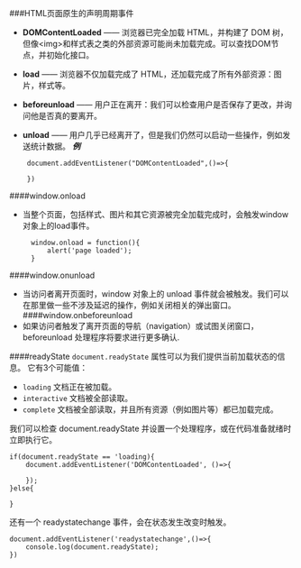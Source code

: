 ###HTML页面原生的声明周期事件
- **DOMContentLoaded** —— 浏览器已完全加载 HTML，并构建了 DOM 树，但像\<img>和样式表之类的外部资源可能尚未加载完成。可以查找DOM节点，并初始化接口。
  
- **load** —— 浏览器不仅加载完成了 HTML，还加载完成了所有外部资源：图片，样式等。
-  **beforeunload** —— 用户正在离开：我们可以检查用户是否保存了更改，并询问他是否真的要离开。
-  **unload** —— 用户几乎已经离开了，但是我们仍然可以启动一些操作，例如发送统计数据。
***例***

        document.addEventListener("DOMContentLoaded",()=>{

        })


####window.onload
- 当整个页面，包括样式、图片和其它资源被完全加载完成时，会触发window对象上的load事件。

        window.onload = function(){
            alert('page loaded');
        }
####window.onunload
- 当访问者离开页面时，window 对象上的 unload 事件就会被触发。我们可以在那里做一些不涉及延迟的操作，例如关闭相关的弹出窗口。
####window.onbeforeunload
- 如果访问者触发了离开页面的导航（navigation）或试图关闭窗口，beforeunload 处理程序将要求进行更多确认.

####readyState
`document.readyState` 属性可以为我们提供当前加载状态的信息。
它有3个可能值：
- `loading` 文档正在被加载。
- `interactive` 文档被全部读取。
- `complete` 文档被全部读取，并且所有资源（例如图片等）都已加载完成。

我们可以检查 document.readyState 并设置一个处理程序，或在代码准备就绪时立即执行它。

    if(document.readyState == 'loading){
        document.addEventListener('DOMContentLoaded', ()=>{

        });
    }else{

    }
还有一个 readystatechange 事件，会在状态发生改变时触发。

    document.addEventListener('readystatechange',()=>{
        console.log(document.readyState);
    })